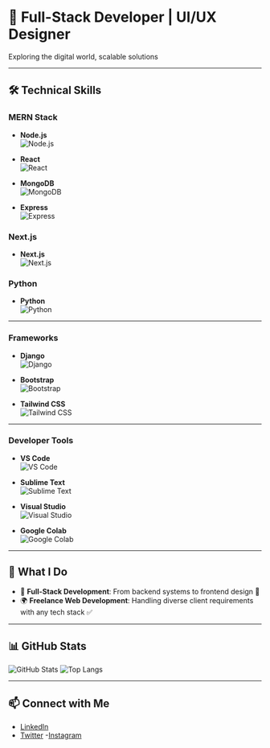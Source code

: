 # 🚀 Full-Stack Developer | UI/UX Designer

Exploring the digital world, scalable solutions

---

## 🛠️ Technical Skills

### **MERN Stack**
- **Node.js**  
  ![Node.js](https://img.shields.io/badge/Node.js-339933?style=flat&logo=nodedotjs&logoColor=white)

- **React**  
  ![React](https://img.shields.io/badge/React-61DAFB?style=flat&logo=react)

- **MongoDB**  
  ![MongoDB](https://img.shields.io/badge/MongoDB-47A248?style=flat&logo=mongodb&logoColor=white)

- **Express**  
  ![Express](https://img.shields.io/badge/Express-000000?style=flat&logo=express&logoColor=white)

### **Next.js**
- **Next.js**  
  ![Next.js](https://img.shields.io/badge/Next.js-000000?style=flat&logo=nextdotjs)

### **Python**
- **Python**  
  ![Python](https://img.shields.io/badge/Python-3776AB?style=flat&logo=python&logoColor=white)

---

### **Frameworks**
- **Django**  
  ![Django](https://img.shields.io/badge/Django-092E20?style=flat&logo=django)

- **Bootstrap**  
  ![Bootstrap](https://img.shields.io/badge/Bootstrap-7952B3?style=flat&logo=bootstrap)

- **Tailwind CSS**  
  ![Tailwind CSS](https://img.shields.io/badge/Tailwind%20CSS-38B2AC?style=flat&logo=tailwindcss&logoColor=white)

---

### **Developer Tools**
- **VS Code**  
  ![VS Code](https://img.shields.io/badge/VS%20Code-007ACC?style=flat&logo=visualstudiocode&logoColor=white)

- **Sublime Text**  
  ![Sublime Text](https://img.shields.io/badge/Sublime_Text-FF9800?style=flat&logo=sublimetext&logoColor=white)

- **Visual Studio**  
  ![Visual Studio](https://img.shields.io/badge/Visual%20Studio-5C2D91?style=flat&logo=visualstudio&logoColor=white)

- **Google Colab**  
  ![Google Colab](https://img.shields.io/badge/Google_Colab-F9AB00?style=flat&logo=googlecolab&logoColor=white)

---

## 💼 What I Do

- 🔧 **Full-Stack Development**: From backend systems to frontend design 🎨
- 🌍 **Freelance Web Development**: Handling diverse client requirements with any tech stack ✅

---

## 📊 GitHub Stats

![GitHub Stats](https://github-readme-stats.vercel.app/api?username=kavin6063&show_icons=true&theme=dark)
![Top Langs](https://github-readme-stats.vercel.app/api/top-langs/?username=kavin6063&layout=compact&theme=dark)

---

## 📫 Connect with Me

- [LinkedIn](https://www.linkedin.com/in/kavin6063/)
- [Twitter](https://twitter.com/kavin6063)
-[Instagram](https://twitter.com/minimalcodemind)
